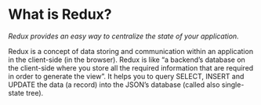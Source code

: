 # What is Redux?
*Redux provides an easy way to centralize the state of your application.*  

Redux is a concept of data storing and communication within an application in the client-side (in the browser). Redux is like “a backend’s database on the client-side where you store all the required information that are required in order to generate the view”. It helps you to query SELECT, INSERT and UPDATE the data (a record) into the JSON’s database (called also single-state tree). 
